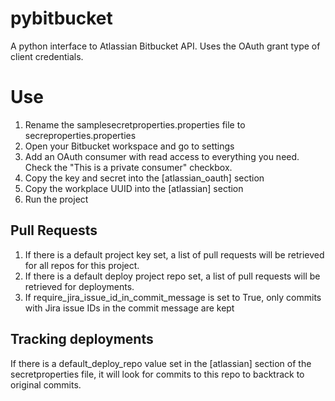 # pybitbucket
A python interface to Atlassian Bitbucket API. Uses the OAuth grant type of client credentials.

# Use
1. Rename the samplesecretproperties.properties file to secreproperties.properties
2. Open your Bitbucket workspace and go to settings
3. Add an OAuth consumer with read access to everything you need. Check the "This is a private consumer" checkbox.
4. Copy the key and secret into the [atlassian_oauth] section
5. Copy the workplace UUID into the [atlassian] section
6. Run the project

## Pull Requests
1. If there is a default project key set, a list of pull requests will be retrieved for all repos for this project.
2. If there is a default deploy project repo set, a list of pull requests will be retrieved for deployments.
3. If require_jira_issue_id_in_commit_message is set to True, only commits with Jira issue IDs in the commit message are kept

## Tracking deployments
If there is a default_deploy_repo value set in the [atlassian] section of the secretproperties file, it will look for 
commits to this repo to backtrack to original commits. 

